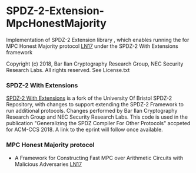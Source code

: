 
# SPDZ-2-Extension-MpcHonestMajority

Implementation of SPDZ-2 Extension library , which enables running the for MPC Honest Majority protocol  [LN17](https://eprint.iacr.org/2017/816.pdf) under the SPDZ-2 With Extensions framework

Copyright (c) 2018, Bar Ilan Cryptography Research Group, NEC  Security Research Labs. All rights reserved.
See License.txt

### SPDZ-2 With Extensions

[SPDZ-2 With Extensions](https://github.com/cryptobiu/SPDZ-2) is a fork of the University Of Bristol SPDZ-2 Repository, with changes to support extending the SPDZ-2 Framework to run additional protocols. Changes performed by Bar Ilan Cryptography Research Group and NEC Security Research Labs. This code is used in the publication "Generalizing the SPDZ Compiler For Other Protocols" accpeted for ACM-CCS 2018. A link to the eprint will follow once available.

### MPC Honest Majority protocol  
- A Framework for Constructing Fast MPC over Arithmetic Circuits with Malicious Adversaries [LN17](https://eprint.iacr.org/2017/816.pdf)

